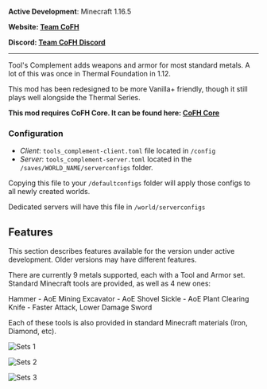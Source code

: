 __Active Development__: Minecraft 1.16.5

__Website: [Team CoFH](https://teamcofh.com)__

__Discord: [Team CoFH Discord](https://discordapp.com/invite/uRKrnbH)__

---

Tool's Complement adds weapons and armor for most standard metals. A lot of this was once in Thermal Foundation in 1.12.

This mod has been redesigned to be more Vanilla+ friendly, though it still plays well alongside the Thermal Series.

__This mod requires CoFH Core. It can be found here: [CoFH Core](https://www.curseforge.com/minecraft/mc-mods/cofh-core)__

### __Configuration__

- _Client_: `tools_complement-client.toml` file located in `/config`
- _Server_: `tools_complement-server.toml` located in the `/saves/WORLD_NAME/serverconfigs` folder.

Copying this file to your `/defaultconfigs` folder will apply those configs to all newly created worlds.

Dedicated servers will have this file in `/world/serverconfigs`

## __Features__

This section describes features available for the version under active development. Older versions may have different features.

There are currently 9 metals supported, each with a Tool and Armor set. Standard Minecraft tools are provided, as well as 4 new ones:

Hammer - AoE Mining
Excavator - AoE Shovel
Sickle - AoE Plant Clearing
Knife - Faster Attack, Lower Damage Sword

Each of these tools is also provided in standard Minecraft materials (Iron, Diamond, etc).

![Sets 1](https://raw.githubusercontent.com/CoFH/Version/master/tools_complement/items1.png "TC Items 1")

![Sets 2](https://raw.githubusercontent.com/CoFH/Version/master/tools_complement/items2.png "TC Items 2")

![Sets 3](https://raw.githubusercontent.com/CoFH/Version/master/tools_complement/items3.png "TC Items 3")
